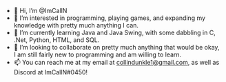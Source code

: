 - 👋 Hi, I’m @ImCallN
- 👀 I’m interested in programming, playing games, and expanding my knowledge with pretty much anything I can.
- 🌱 I’m currently learning Java and Java Swing, with some dabbling in C, .Net, Python, HTML, and SQL.
- 💞️ I’m looking to collaborate on pretty much anything that would be okay, I am still fairly new to programming and am willing to learn.
- 📫 You can reach me at my email at collindunkle1@gmail.com, as well as Discord at ImCallN#0450!

<!---
ImCallN/ImCallN is a ✨ special ✨ repository because its `README.md` (this file) appears on your GitHub profile.
You can click the Preview link to take a look at your changes.
--->
